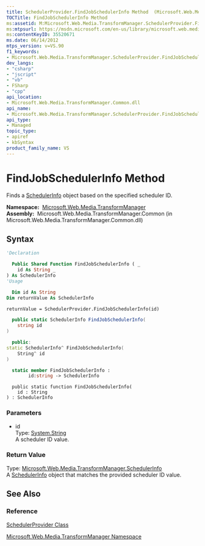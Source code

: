 ```yaml
---
title: SchedulerProvider.FindJobSchedulerInfo Method  (Microsoft.Web.Media.TransformManager)
TOCTitle: FindJobSchedulerInfo Method
ms:assetid: M:Microsoft.Web.Media.TransformManager.SchedulerProvider.FindJobSchedulerInfo(System.String)
ms:mtpsurl: https://msdn.microsoft.com/en-us/library/microsoft.web.media.transformmanager.schedulerprovider.findjobschedulerinfo(v=VS.90)
ms:contentKeyID: 35520671
ms.date: 06/14/2012
mtps_version: v=VS.90
f1_keywords:
- Microsoft.Web.Media.TransformManager.SchedulerProvider.FindJobSchedulerInfo
dev_langs:
- "csharp"
- "jscript"
- "vb"
- FSharp
- "cpp"
api_location:
- Microsoft.Web.Media.TransformManager.Common.dll
api_name:
- Microsoft.Web.Media.TransformManager.SchedulerProvider.FindJobSchedulerInfo
api_type:
- Managed
topic_type:
- apiref
- kbSyntax
product_family_name: VS
---
```


# FindJobSchedulerInfo Method

Finds a [SchedulerInfo](schedulerinfo-class-microsoft-web-media-transformmanager.md) object based on the specified scheduler ID.

**Namespace:**  [Microsoft.Web.Media.TransformManager](microsoft-web-media-transformmanager-namespace.md)  
**Assembly:**  Microsoft.Web.Media.TransformManager.Common (in Microsoft.Web.Media.TransformManager.Common.dll)

## Syntax

```vb
'Declaration

  Public Shared Function FindJobSchedulerInfo ( _
    id As String _
) As SchedulerInfo
'Usage

  Dim id As String
Dim returnValue As SchedulerInfo

returnValue = SchedulerProvider.FindJobSchedulerInfo(id)
```

```csharp
  public static SchedulerInfo FindJobSchedulerInfo(
    string id
)
```

```cpp
  public:
static SchedulerInfo^ FindJobSchedulerInfo(
    String^ id
)
```

``` fsharp
  static member FindJobSchedulerInfo : 
        id:string -> SchedulerInfo 
```

```jscript
  public static function FindJobSchedulerInfo(
    id : String
) : SchedulerInfo
```

### Parameters

  - id  
    Type: [System.String](https://msdn.microsoft.com/library/s1wwdcbf)  
    A scheduler ID value.  

### Return Value

Type: [Microsoft.Web.Media.TransformManager.SchedulerInfo](schedulerinfo-class-microsoft-web-media-transformmanager.md)  
A [SchedulerInfo](schedulerinfo-class-microsoft-web-media-transformmanager.md) object that matches the provided scheduler ID value.  

## See Also

### Reference

[SchedulerProvider Class](schedulerprovider-class-microsoft-web-media-transformmanager.md)

[Microsoft.Web.Media.TransformManager Namespace](microsoft-web-media-transformmanager-namespace.md)

